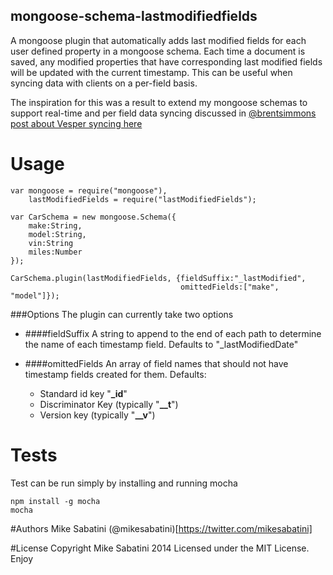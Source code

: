 ## mongoose-schema-lastmodifiedfields

A mongoose plugin that automatically adds last modified fields for each user defined property in a mongoose schema. Each time a document is saved, any modified properties that have corresponding last modified fields will be updated with the current timestamp. This can be useful when syncing data with clients on a per-field basis.

The inspiration for this was a result to extend my mongoose schemas to support real-time and per field data syncing discussed in [@brentsimmons](https://twitter.com/brentsimmons) [post about Vesper syncing here](http://inessential.com/2013/11/13/vesper_sync_diary_6_merging_notes)

# Usage
```
var mongoose = require("mongoose"),
    lastModifiedFields = require("lastModifiedFields");

var CarSchema = new mongoose.Schema({
    make:String,
    model:String,
    vin:String
    miles:Number
});

CarSchema.plugin(lastModifiedFields, {fieldSuffix:"_lastModified",
                                      omittedFields:["make", "model"]});
```

###Options
The plugin can currently take two options

- ####fieldSuffix
A string to append to the end of each path to determine the name of each timestamp field. Defaults to "_lastModifiedDate"
    
- ####omittedFields
An array of field names that should not have timestamp fields created for them. 
Defaults:
    - Standard id key "**_id**"
    - Discriminator Key (typically "**__t**")
    - Version key (typically "**__v**")

# Tests
Test can be run simply by installing and running mocha

    npm install -g mocha
    mocha

#Authors
Mike Sabatini (@mikesabatini)[https://twitter.com/mikesabatini]

#License
Copyright Mike Sabatini 2014
Licensed under the MIT License. Enjoy